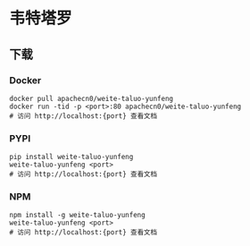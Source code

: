 # 韦特塔罗

## 下载

### Docker

```
docker pull apachecn0/weite-taluo-yunfeng
docker run -tid -p <port>:80 apachecn0/weite-taluo-yunfeng
# 访问 http://localhost:{port} 查看文档
```

### PYPI

```
pip install weite-taluo-yunfeng
weite-taluo-yunfeng <port>
# 访问 http://localhost:{port} 查看文档
```

### NPM

```
npm install -g weite-taluo-yunfeng
weite-taluo-yunfeng <port>
# 访问 http://localhost:{port} 查看文档
```